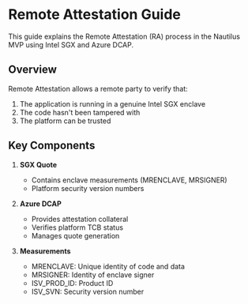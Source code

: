 <!--
Nautilus Trusted Compute  
Copyright (C) 2025 Nautilus  

This program is free software: you can redistribute it and/or modify  
it under the terms of the GNU Affero General Public License as published  
by the Free Software Foundation, either version 3 of the License, or  
(at your option) any later version.  

This program is distributed in the hope that it will be useful,  
but WITHOUT ANY WARRANTY; without even the implied warranty of  
MERCHANTABILITY or FITNESS FOR A PARTICULAR PURPOSE.  See the  
GNU Affero General Public License for more details.  

You should have received a copy of the GNU Affero General Public License  
along with this program. If not, see <https://www.gnu.org/licenses/>.  
-->

# **Remote Attestation Guide**

This guide explains the Remote Attestation (RA) process in the Nautilus MVP using Intel SGX and Azure DCAP.

## Overview

Remote Attestation allows a remote party to verify that:

1. The application is running in a genuine Intel SGX enclave
2. The code hasn't been tampered with
3. The platform can be trusted

## Key Components

1. **SGX Quote**
    - Contains enclave measurements (MRENCLAVE, MRSIGNER)
    - Platform security version numbers

2. **Azure DCAP**
    - Provides attestation collateral
    - Verifies platform TCB status
    - Manages quote generation

3. **Measurements**
    - MRENCLAVE: Unique identity of code and data
    - MRSIGNER: Identity of enclave signer
    - ISV_PROD_ID: Product ID
    - ISV_SVN: Security version number
